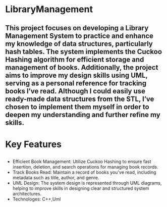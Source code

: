 # LibraryManagement

## This project focuses on developing a Library Management System to practice and enhance my knowledge of data structures, particularly hash tables. The system implements the Cuckoo Hashing algorithm for efficient storage and management of books. Additionally, the project aims to improve my design skills using UML, serving as a personal reference for tracking books I’ve read. Although I could easily use ready-made data structures from the STL, I’ve chosen to implement them myself in order to deepen my understanding and further refine my skills.

# Key Features

##
- Efficient Book Management: Utilize Cuckoo Hashing to ensure fast insertion, deletion, and search operations for managing book records.
- Track Books Read: Maintain a record of books you've read, including metadata such as title, author, and genre.
- UML Design: The system design is represented through UML diagrams, helping to improve skills in designing clear and structured system architectures.
- Technologes: C++,Uml
  
  
